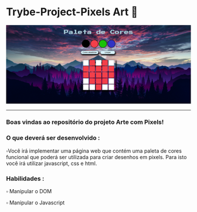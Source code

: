 # Trybe-Project-Pixels Art 🎨️


<img src="https://github.com/WilliamNunes905/Projeto-Pixel-Art/blob/main/Captura%20de%20tela%20de%202022-09-24%2020-58-20.png" alt="imagem.png" style="max-width: 100%;">





<hr>

<h3>Boas vindas ao repositório do projeto Arte com Pixels!</h3>

<h3>O que deverá ser desenvolvido :</h3>

 ▫️Você irá implementar uma página web que contém uma paleta de cores funcional que poderá ser utilizada para criar desenhos em pixels. Para isto você irá utilizar javascript, css e html.


<h3>Habilidades :</h3>
▫️ Manipular o DOM

▫️ Manipular o Javascript
